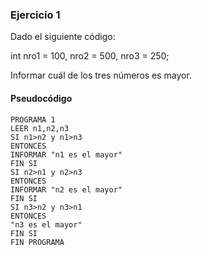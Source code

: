 ### Ejercicio 1
Dado el siguiente código:

int nro1 = 100, nro2 = 500, nro3 = 250;

Informar cuál de los tres números es mayor.

#### Pseudocódigo

    PROGRAMA 1
    LEER n1,n2,n3
    SI n1>n2 y n1>n3
    ENTONCES
    INFORMAR "n1 es el mayor"
    FIN SI
    SI n2>n1 y n2>n3
    ENTONCES
    INFORMAR "n2 es el mayor"
    FIN SI
    SI n3>n2 y n3>n1
    ENTONCES
    "n3 es el mayor"
    FIN SI
    FIN PROGRAMA

